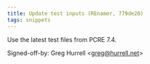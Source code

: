 ```yaml
---
title: Update test inputs (REnamer, 779de20)
tags: snippets
---
```


Use the latest test files from PCRE 7.4.

Signed-off-by: Greg Hurrell &lt;greg@hurrell.net&gt;
